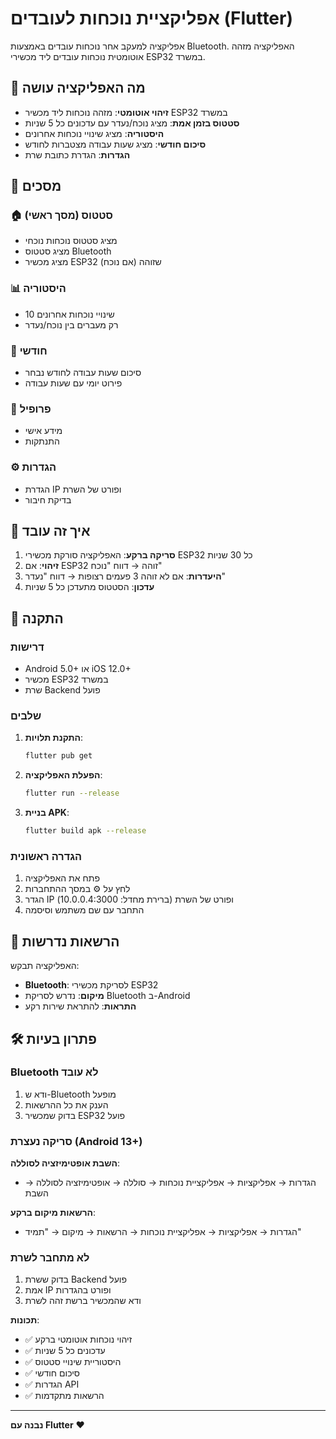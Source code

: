 # אפליקציית נוכחות לעובדים (Flutter)

אפליקציה למעקב אחר נוכחות עובדים באמצעות Bluetooth. האפליקציה מזהה אוטומטית נוכחות עובדים ליד מכשירי ESP32 במשרד.

## 🎯 מה האפליקציה עושה

- **זיהוי אוטומטי**: מזהה נוכחות ליד מכשיר ESP32 במשרד
- **סטטוס בזמן אמת**: מציג נוכח/נעדר עם עדכונים כל 5 שניות
- **היסטוריה**: מציג שינויי נוכחות אחרונים
- **סיכום חודשי**: מציג שעות עבודה מצטברות לחודש
- **הגדרות**: הגדרת כתובת שרת

## 📱 מסכים

### 🏠 **סטטוס** (מסך ראשי)
- מציג סטטוס נוכחות נוכחי
- מציג סטטוס Bluetooth
- מציג מכשיר ESP32 שזוהה (אם נוכח)

### 📊 **היסטוריה**
- 10 שינויי נוכחות אחרונים
- רק מעברים בין נוכח/נעדר

### 📅 **חודשי**
- סיכום שעות עבודה לחודש נבחר
- פירוט יומי עם שעות עבודה

### 👤 **פרופיל**
- מידע אישי
- התנתקות

### ⚙️ **הגדרות**
- הגדרת IP ופורט של השרת
- בדיקת חיבור

## 🔧 איך זה עובד

1. **סריקה ברקע**: האפליקציה סורקת מכשירי ESP32 כל 30 שניות
2. **זיהוי**: אם ESP32 זוהה → דווח "נוכח"
3. **היעדרות**: אם לא זוהה 3 פעמים רצופות → דווח "נעדר"
4. **עדכון**: הסטטוס מתעדכן כל 5 שניות

## 🚀 התקנה

### דרישות
- Android 5.0+ או iOS 12.0+
- מכשיר ESP32 במשרד
- שרת Backend פועל

### שלבים
1. **התקנת תלויות**:
   ```bash
   flutter pub get
   ```

2. **הפעלת האפליקציה**:
   ```bash
   flutter run --release
   ```

3. **בניית APK**:
   ```bash
   flutter build apk --release
   ```

### הגדרה ראשונית
1. פתח את האפליקציה
2. לחץ על ⚙️ במסך ההתחברות
3. הגדר IP ופורט של השרת (ברירת מחדל: 10.0.0.4:3000)
4. התחבר עם שם משתמש וסיסמה

## 🔐 הרשאות נדרשות

האפליקציה תבקש:
- **Bluetooth**: לסריקת מכשירי ESP32
- **מיקום**: נדרש לסריקת Bluetooth ב-Android
- **התראות**: להתראת שירות רקע

## 🛠️ פתרון בעיות

### Bluetooth לא עובד
1. ודא ש-Bluetooth מופעל
2. הענק את כל ההרשאות
3. בדוק שמכשיר ESP32 פועל

### סריקה נעצרת (Android 13+)
**השבת אופטימיזציה לסוללה**:
- הגדרות → אפליקציות → אפליקציית נוכחות → סוללה → אופטימיזציה לסוללה → השבת

**הרשאות מיקום ברקע**:
- הגדרות → אפליקציות → אפליקציית נוכחות → הרשאות → מיקום → "תמיד"

### לא מתחבר לשרת
1. בדוק ששרת Backend פועל
2. אמת IP ופורט בהגדרות
3. ודא שהמכשיר ברשת זהה לשרת

**תכונות**:
- ✅ זיהוי נוכחות אוטומטי ברקע
- ✅ עדכונים כל 5 שניות
- ✅ היסטוריית שינויי סטטוס
- ✅ סיכום חודשי
- ✅ הגדרות API
- ✅ הרשאות מתקדמות

---

**נבנה עם Flutter** ❤️
